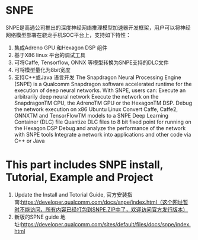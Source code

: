 # SNPE
SNPE是高通公司推出的深度神经网络推理模型加速器开发框架，用户可以将神经网络模型部署在骁龙手机SOC平台上，支持如下特性：
1. 集成Adreno GPU 和Hexagon DSP 组件
2. 基于X86 linux 平台的调试工具
3. 可将Caffe, Tensorflow, ONNX 等模型转换为SNPE支持的DLC文件
4. 可将模型量化为8bit宽度
5. 支持C++或Java 语言开发
The Snapdragon Neural Processing Engine (SNPE) is a Qualcomm Snapdragon software accelerated runtime for the execution of deep neural networks. With SNPE, users can: 
Execute an arbitrarily deep neural network Execute the network on the SnapdragonTM CPU, 
  the AdrenoTM GPU or the HexagonTM DSP.
  Debug the network execution on x86 Ubuntu Linux 
  Convert Caffe, Caffe2, ONNXTM and TensorFlowTM models to a SNPE Deep Learning Container (DLC) file 
  Quantize DLC files to 8 bit fixed point for running on the Hexagon DSP 
  Debug and analyze the performance of the network with SNPE tools 
  Integrate a network into applications and other code via C++ or Java
 
# This part includes SNPE install, Tutorial, Example and Project
  1. Update the Install and Totorial Guide, 官方安装指南:https://developer.qualcomm.com/docs/snpe/index.html（这个网址暂时不能访问，所有内容已经打包到SNPE.ZIP中了，欢迎访问官方发行版本）
  2. 新版的SPNE guide 地址:https://developer.qualcomm.com/sites/default/files/docs/snpe/index.html
